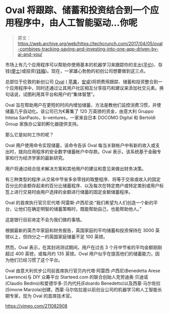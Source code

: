 # Oval 将跟踪、储蓄和投资结合到一个应用程序中，由人工智能驱动...你呢 

> 原文：<https://web.archive.org/web/https://techcrunch.com/2017/04/05/oval-combines-tracking-saving-and-investing-into-one-app-driven-by-ai-and-you/>

市场上有几个应用程序可以帮助你使用基本的机器学习来跟踪你的支出([平价](https://web.archive.org/web/20221001094827/https://itunes.apple.com/us/app/parity-pay/id1116882829?mt=8))、存钱([便士](https://web.archive.org/web/20221001094827/https://itunes.apple.com/us/app/pennies-budget-and-expense-tracker/id916741290?mt=8))或投资([钱箱](https://web.archive.org/web/20221001094827/https://www.moneyboxapp.com/))。现在，一家雄心勃勃的初创公司想要做到这三点。

总部位于伦敦的新创公司 [Oval](https://web.archive.org/web/20221001094827/http://ovalmoney.com/) ( [苹果](https://web.archive.org/web/20221001094827/https://itunes.apple.com/gb/app/oval-money-track-save-invest-automatically/id1111522190)，[安卓](https://web.archive.org/web/20221001094827/https://play.google.com/store/apps/details?id=oval.ovalmoney.com.ovalmoney))将把费用跟踪、储蓄和投资整合到一个应用程序中，同时还通过让其用户社区相互分享技巧和建议来添加社交元素。换句话说，试图利用其平台和用户的“集体智慧”。

Oval 旨在帮助用户在更短的时间内增加储蓄，方法是教他们监控消费习惯，并使储蓄几乎自动化。该公司已为€筹集了 120 万英镑的资金，由意大利 Gruppo Intesa SanPaolo，b-ventures，一家来自日本 DOCOMO Digital 和 Bertoldi Group 家族办公室的孵化器提供支持。

那么它是如何工作的呢？

Oval 用户使用命令实现储蓄，该命令告诉 Oval 每当关联帐户中有新的收入或支出时，就向应用程序的安全数字储蓄帐户中存款。Oval 表示，该系统基于金融专家和行为经济学家的最新研究。

用户将通过结合技术解决方案和其他用户的建议和意见来做出财务决策。

有三种类型的程序:从交易中节省多余零钱的取整程序、将等于交易或收入的固定百分比的金额存起来的百分比储蓄程序、以及每次在特定商户或特定类别或用户标签上进行交易时由用户选择的金额进行储蓄的固定金额储蓄程序。

Oval 的首席执行官贝尼代塔·阿雷斯·卢西尼说:“我们希望为人们创造一个新的平台，让他们在确定明智的储蓄策略时，既能帮助自己，也能帮助他人。”

这是银行目前肯定不会为我们做的事情。

根据最新的英杰华家庭和财务报告，英国家庭的平均储蓄和投资保持在 3000 英镑以上，但四分之一的英国家庭储蓄不足 100 英镑。

然而，Oval 表示，在其封闭测试期间，用户在过去 3 个月中节省的平均金额刚刚超过 400 英镑，或每月约 135 英镑。Oval 用户似乎在提高他们的储蓄能力，因为他们已经习惯了这个平台。

Oval 由意大利优步公司前首席执行官贝内代塔·阿雷西·卢西尼(Benedetta Arese Lawrence)与 DIY 众筹平台 Starteed.com 的联合创始人克劳迪奥·贝迪诺(Claudio Bedino)和爱德华多·贝内代托(Edoardo Benedetto)以及西蒙·马尔佐拉(Simone Marzola)创建，西蒙·马尔佐拉是以前创业公司的机器学习和人工智能长期专家，现为 Oval 的首席技术官。

https://vimeo.com/211082908